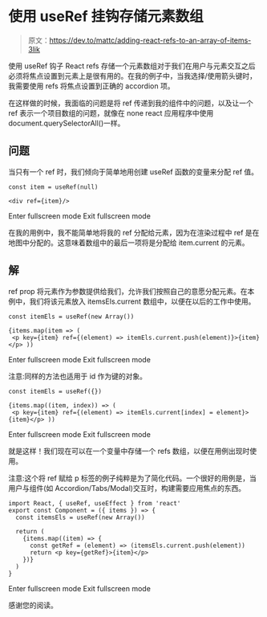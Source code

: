 # 使用 useRef 挂钩存储元素数组

> 原文：<https://dev.to/mattc/adding-react-refs-to-an-array-of-items-3lik>

使用 useRef 钩子
React refs 存储一个元素数组对于我们在用户与元素交互之后必须将焦点设置到元素上是很有用的。在我的例子中，当我选择/使用箭头键时，我需要使用 refs 将焦点设置到正确的 accordion 项。

在这样做的时候，我面临的问题是将 ref 传递到我的组件中的问题，以及让一个 ref 表示一个项目数组的问题，就像在 none react 应用程序中使用 document.querySelectorAll()一样。

## 问题

当只有一个 ref 时，我们倾向于简单地用创建 useRef 函数的变量来分配 ref 值。

```
const item = useRef(null)

<div ref={item}/> 
```

Enter fullscreen mode Exit fullscreen mode

在我的用例中，我不能简单地将我的 ref 分配给元素，因为在渲染过程中 ref 是在地图中分配的。这意味着数组中的最后一项将是分配给 item.current 的元素。

## 解

ref prop 将元素作为参数提供给我们，允许我们按照自己的意愿分配元素。在本例中，我们将该元素放入 itemsEls.current 数组中，以便在以后的工作中使用。

```
const itemEls = useRef(new Array())

{items.map(item => (
 <p key={item} ref={(element) => itemEls.current.push(element)}>{item}</p> )) 
```

Enter fullscreen mode Exit fullscreen mode

注意:同样的方法也适用于 id 作为键的对象。

```
const itemEls = useRef({})

{items.map((item, index)) => (
 <p key={item} ref={(element) => itemEls.current[index] = element}>{item}</p> )) 
```

Enter fullscreen mode Exit fullscreen mode

就是这样！我们现在可以在一个变量中存储一个 refs 数组，以便在用例出现时使用。

注意:这个将 ref 赋给 p 标签的例子纯粹是为了简化代码。一个很好的用例是，当用户与组件(如 Accordion/Tabs/Modal)交互时，构建需要应用焦点的东西。

```
import React, { useRef, useEffect } from 'react'
export const Component = ({ items }) => {
  const itemsEls = useRef(new Array())

  return (
    {items.map((item) => {
      const getRef = (element) => (itemsEls.current.push(element))
      return <p key={getRef}>{item}</p>
    })}
  )
} 
```

Enter fullscreen mode Exit fullscreen mode

感谢您的阅读。